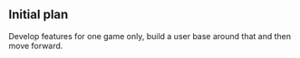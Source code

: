 ## Initial plan

Develop features for one game only, build a user base around that and then move forward.
